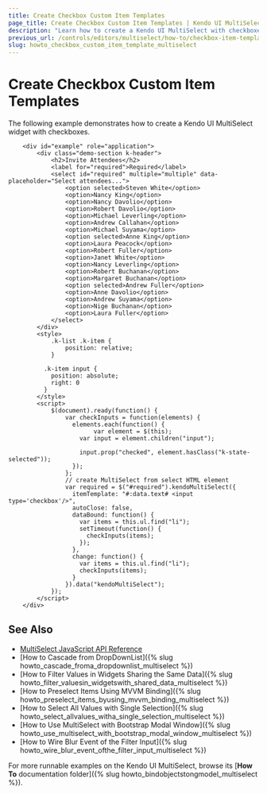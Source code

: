```yaml
---
title: Create Checkbox Custom Item Templates
page_title: Create Checkbox Custom Item Templates | Kendo UI MultiSelect
description: "Learn how to create a Kendo UI MultiSelect with checkboxes."
previous_url: /controls/editors/multiselect/how-to/checkbox-item-template
slug: howto_checkbox_custom_item_template_multiselect
---
```


# Create Checkbox Custom Item Templates

The following example demonstrates how to create a Kendo UI MultiSelect widget with checkboxes.

```dojo
    <div id="example" role="application">
        <div class="demo-section k-header">
            <h2>Invite Attendees</h2>
            <label for="required">Required</label>
            <select id="required" multiple="multiple" data-placeholder="Select attendees...">
                <option selected>Steven White</option>
                <option>Nancy King</option>
                <option>Nancy Davolio</option>
                <option>Robert Davolio</option>
                <option>Michael Leverling</option>
                <option>Andrew Callahan</option>
                <option>Michael Suyama</option>
                <option selected>Anne King</option>
                <option>Laura Peacock</option>
                <option>Robert Fuller</option>
                <option>Janet White</option>
                <option>Nancy Leverling</option>
                <option>Robert Buchanan</option>
                <option>Margaret Buchanan</option>
                <option selected>Andrew Fuller</option>
                <option>Anne Davolio</option>
                <option>Andrew Suyama</option>
                <option>Nige Buchanan</option>
                <option>Laura Fuller</option>
            </select>
        </div>
        <style>
            .k-list .k-item {
                position: relative;
            }  

          .k-item input {
            position: absolute;
            right: 0
          }
        </style>
        <script>
            $(document).ready(function() {
                var checkInputs = function(elements) {
                  elements.each(function() {
                        var element = $(this);     
                    var input = element.children("input");

                    input.prop("checked", element.hasClass("k-state-selected"));
                  });
                };
                // create MultiSelect from select HTML element
                var required = $("#required").kendoMultiSelect({
                  itemTemplate: "#:data.text# <input type='checkbox'/>",
                  autoClose: false,
                  dataBound: function() {
                    var items = this.ul.find("li");
                    setTimeout(function() {
                      checkInputs(items);
                    });
                  },
                  change: function() {
                    var items = this.ul.find("li");
                    checkInputs(items);
                  }
                }).data("kendoMultiSelect");
            });
        </script>
    </div>
```

## See Also

* [MultiSelect JavaScript API Reference](/api/javascript/ui/multiselect)
* [How to Cascade from DropDownList]({% slug howto_cascade_froma_dropdownlist_multiselect %})
* [How to Filter Values in Widgets Sharing the Same Data]({% slug howto_filter_valuesin_widgetswith_shared_data_multiselect %})
* [How to Preselect Items Using MVVM Binding]({% slug howto_preselect_items_byusing_mvvm_binding_multiselect %})
* [How to Select All Values with Single Selection]({% slug howto_select_allvalues_witha_single_selection_multiselect %})
* [How to Use MultiSelect with Bootstrap Modal Window]({% slug howto_use_multiselect_with_bootstrap_modal_window_multiselect %})
* [How to Wire Blur Event of the Filter Input]({% slug howto_wire_blur_event_ofthe_filtеr_input_multiselect %})

For more runnable examples on the Kendo UI MultiSelect, browse its [**How To** documentation folder]({% slug howto_bindobjectstongmodel_multiselect %}).
